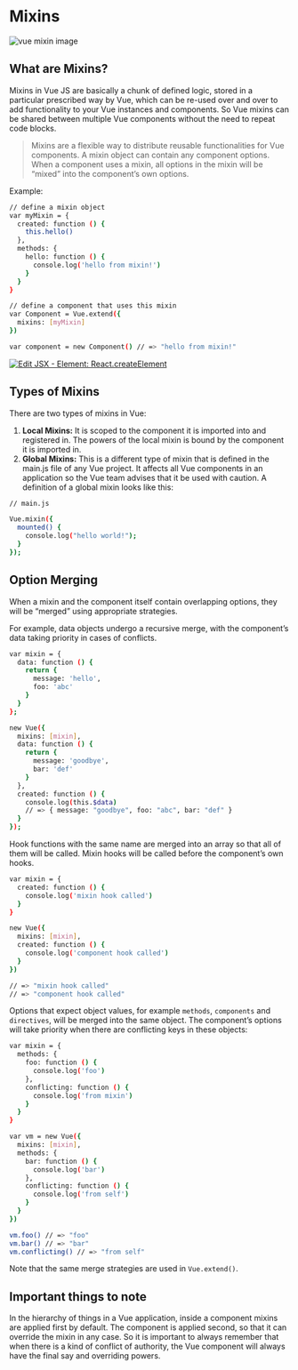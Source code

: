 # Mixins

![vue mixin image](https://i.imgur.com/rspToHb.jpg)

## What are Mixins?
Mixins in Vue JS are basically a chunk of defined logic, stored in a particular prescribed way by Vue, which can be re-used over and over to add functionality to your Vue instances and components. So Vue mixins can be shared between multiple Vue components without the need to repeat code blocks.

> Mixins are a flexible way to distribute reusable functionalities for Vue components. A mixin object can contain any component options. When a component uses a mixin, all options in the mixin will be “mixed” into the component’s own options.

Example:
```sh
// define a mixin object
var myMixin = {
  created: function () {
    this.hello()
  },
  methods: {
    hello: function () {
      console.log('hello from mixin!')
    }
  }
}

// define a component that uses this mixin
var Component = Vue.extend({
  mixins: [myMixin]
})

var component = new Component() // => "hello from mixin!"
```

[![Edit JSX - Element: React.createElement](https://codesandbox.io/static/img/play-codesandbox.svg)](https://codesandbox.io/s/modest-hodgkin-yhh7p?file=/src/components/Test1.vue)

## Types of Mixins
There are two types of mixins in Vue:
1. **Local Mixins:** It is scoped to the component it is imported into and registered in. The powers of the local mixin is bound by the component it is imported in.
2. **Global Mixins:** This is a different type of mixin that is defined in the main.js file of any Vue project. It affects all Vue components in an application so the Vue team advises that it be used with caution. A definition of a global mixin looks like this:
```sh
// main.js

Vue.mixin({
  mounted() {
    console.log("hello world!");
  }
});
```

## Option Merging
When a mixin and the component itself contain overlapping options, they will be “merged” using appropriate strategies.

For example, data objects undergo a recursive merge, with the component’s data taking priority in cases of conflicts.
 
```sh
var mixin = {
  data: function () {
    return {
      message: 'hello',
      foo: 'abc'
    }
  }
};

new Vue({
  mixins: [mixin],
  data: function () {
    return {
      message: 'goodbye',
      bar: 'def'
    }
  },
  created: function () {
    console.log(this.$data)
    // => { message: "goodbye", foo: "abc", bar: "def" }
  }
});
```

Hook functions with the same name are merged into an array so that all of them will be called. Mixin hooks will be called before the component’s own hooks.

```sh
var mixin = {
  created: function () {
    console.log('mixin hook called')
  }
}

new Vue({
  mixins: [mixin],
  created: function () {
    console.log('component hook called')
  }
})

// => "mixin hook called"
// => "component hook called"
```

Options that expect object values, for example `methods`, `components` and `directives`, will be merged into the same object. The component’s options will take priority when there are conflicting keys in these objects:

```sh
var mixin = {
  methods: {
    foo: function () {
      console.log('foo')
    },
    conflicting: function () {
      console.log('from mixin')
    }
  }
}

var vm = new Vue({
  mixins: [mixin],
  methods: {
    bar: function () {
      console.log('bar')
    },
    conflicting: function () {
      console.log('from self')
    }
  }
})

vm.foo() // => "foo"
vm.bar() // => "bar"
vm.conflicting() // => "from self"
```

Note that the same merge strategies are used in `Vue.extend()`.

## Important things to note
In the hierarchy of things in a Vue application, inside a component mixins are applied first by default. The component is applied second, so that it can override the mixin in any case. So it is important to always remember that when there is a kind of conflict of authority, the Vue component will always have the final say and overriding powers.
